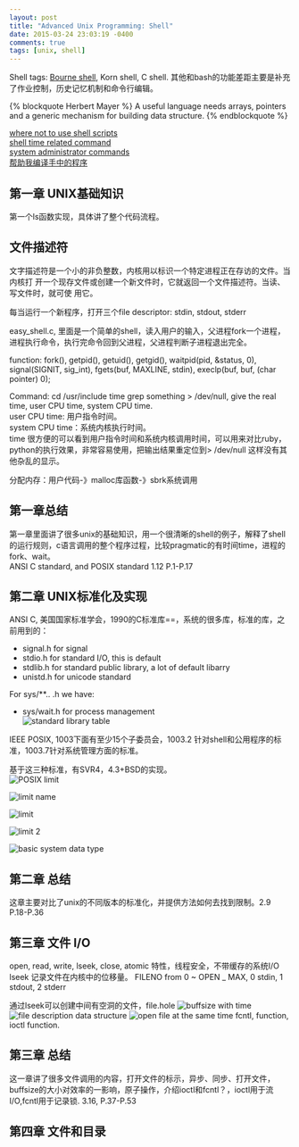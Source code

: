 ```yaml
---
layout: post
title: "Advanced Unix Programming: Shell"
date: 2015-03-24 23:03:19 -0400
comments: true
tags: [unix, shell]
---
```


Shell tags: [Bourne shell](http://tldp.org/LDP/abs/html/), Korn shell, C shell.
其他和bash的功能差距主要是补充了作业控制，历史记忆机制和命令行编辑。

{% blockquote Herbert Mayer %}
A useful language needs arrays, pointers and a generic mechanism for building data structure.
{% endblockquote %}

<!--more-->

[where not to use shell scripts](http://tldp.org/LDP/abs/html/why-shell.html)  
[shell time related command](http://tldp.org/LDP/abs/html/timedate.html#DATEREF)  
[system administrator commands](http://tldp.org/LDP/abs/html/system.html#WHOREF)  
[帮助我编译手中的程序](http://www.360doc.com/content/11/0623/09/7102324_128871166.shtml)

## 第一章 UNIX基础知识  

第一个ls函数实现，具体讲了整个代码流程。

## 文件描述符
文字描述符是一个小的非负整数，内核用以标识一个特定进程正在存访的文件。当内核打
开一个现存文件或创建一个新文件时，它就返回一个文件描述符。当读、写文件时，就可使
用它。

每当运行一个新程序，打开三个file descriptor: stdin, stdout, stderr

easy_shell.c, 里面是一个简单的shell，读入用户的输入，父进程fork一个进程，进程执行命令，执行完命令回到父进程，父进程判断子进程退出完全。  

function:
fork(), getpid(), getuid(), getgid(), waitpid(pid, &status, 0), signal(SIGNIT, sig_int), fgets(buf, MAXLINE, stdin), execlp(buf, buf, (char pointer) 0);  

Command:
cd /usr/include
time grep something > /dev/null, give the real time, user CPU time, system CPU time.  
user CPU time: 用户指令时间。  
system CPU time：系统内核执行时间。  
time 很方便的可以看到用户指令时间和系统内核调用时间，可以用来对比ruby，python的执行效果，非常容易使用，把输出结果重定位到> /dev/null 这样没有其他杂乱的显示。  

分配内存：用户代码-》malloc库函数-》sbrk系统调用  

## 第一章总结  
第一章里面讲了很多unix的基础知识，用一个很清晰的shell的例子，解释了shell的运行规则，c语言调用的整个程序过程，比较pragmatic的有时间time，进程的fork、wait。  
ANSI C standard, and POSIX standard  1.12  P.1-P.17  

## 第二章 UNIX标准化及实现  

ANSI C, 美国国家标准学会，1990的C标准库==，系统的很多库，标准的库，之前用到的：  
+ signal.h for signal  
+ stdio.h for standard I/O, this is default  
+ stdlib.h for standard public library, a lot of default libarry  
+ unistd.h for unicode standard  

For sys/**.. .h we have:  
+ sys/wait.h for process management  
![standard library table](http://i.snag.gy/oBn5X.jpg)  

IEEE POSIX, 1003下面有至少15个子委员会，1003.2 针对shell和公用程序的标准，1003.7针对系统管理方面的标准。  

基于这三种标准，有SVR4，4.3+BSD的实现。  
![POSIX limit](http://i.snag.gy/H4yea.jpg)

![limit name](http://i.snag.gy/vMBAP.jpg)

![limit ](http://i.snag.gy/ODaZr.jpg)

![limit 2](http://i.snag.gy/znF97.jpg)

![basic system data type](http://i.snag.gy/ioevr.jpg)

## 第二章 总结    
这章主要对比了unix的不同版本的标准化，并提供方法如何去找到限制。2.9 P.18-P.36  

## 第三章 文件 I/O  
open, read, write, lseek, close, atomic 特性，线程安全，不带缓存的系统I/O lseek 记录文件在内核中的位移量。
FILENO from 0 ~ OPEN _ MAX, 0 stdin, 1 stdout, 2 stderr

通过lseek可以创建中间有空洞的文件，file.hole
![buffsize with time](http://i.snag.gy/7LEaV.jpg)
![file description data structure](http://i.snag.gy/qOWsc.jpg)
![open file at the same time](http://i.snag.gy/MzARJ.jpg)
fcntl, function, ioctl function.

## 第三章 总结  
这一章讲了很多文件调用的内容，打开文件的标示，异步、同步、打开文件，buffsize的大小对效率的一影响，原子操作，介绍ioctl和fcntl？，ioctl用于流I/O,fcntl用于记录锁. 3.16, P.37-P.53  

## 第四章 文件和目录  
